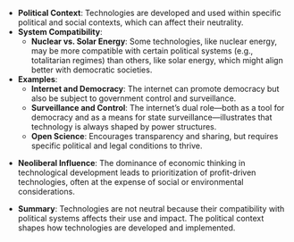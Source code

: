 + **Political Context**: Technologies are developed and used within specific political and social contexts, which can affect their neutrality.
+ **System Compatibility**:
    - **Nuclear vs. Solar Energy**: Some technologies, like nuclear energy, may be more compatible with certain political systems (e.g., totalitarian regimes) than others, like solar energy, which might align better with democratic societies.
+ **Examples**:
    - **Internet and Democracy**: The internet can promote democracy but also be subject to government control and surveillance.
    - **Surveillance and Control**: The internet’s dual role—both as a tool for democracy and as a means for state surveillance—illustrates that technology is always shaped by power structures.
    - **Open Science**: Encourages transparency and sharing, but requires specific political and legal conditions to thrive.
- **Neoliberal Influence**: The dominance of economic thinking in technological development leads to prioritization of profit-driven technologies, often at the expense of social or environmental considerations.
+ **Summary**: Technologies are not neutral because their compatibility with political systems affects their use and impact. The political context shapes how technologies are developed and implemented.